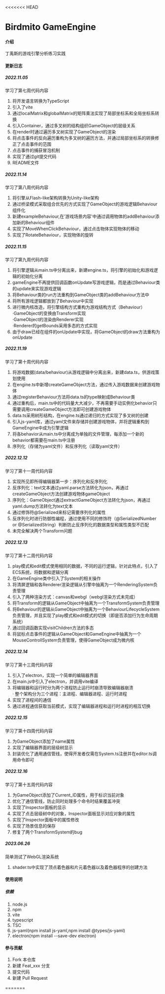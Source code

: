 <<<<<<< HEAD
# Birdmito GameEngine

#### 介绍
丁禹斯的游戏引擎分析练习实践

#### 更新日志
##### 2022.11.05
学习了第七周代码内容  
1. 将开发语言转换为TypeScript  
2. 引入了vite  
3. 通过localMatrix和globalMatrix的矩阵乘法实现了局部坐标系和全局坐标系转换  
4. 引入Container，通过多叉树的结构组织GameObject的层级关系  
5. 在render时通过遍历多叉树实现了GameObject的渲染  
6. 将点击事件的反向遍历重构为多叉树的遍历方法，并通过局部坐标系的转换修正了点击事件的范围  
8. 点击事件的捕获冒泡机制  
9. 实现了通过git提交代码  
10. README文件  
##### 2022.11.14
学习了第八周代码内容  
1. 将引擎从Flash-like架构转换为Unity-like架构  
2. 通过桥梁模式采取组合优先的方式实现了GameObject的游戏逻辑Behaviour组件化  
3. 新建exampleBehaviour,在'游戏场景内容'中通过调用物体的addBehaviour添加新的Behaviour组件  
4. 实现了MoveWhenClickBehaviour，通过点击物体实现物体的移动  
5. 实现了RotateBehaviour，实现物体的旋转  
##### 2022.11.15
学习了第九周代码内容  
1. 将引擎逻辑从main.ts中分离出来，新建engine.ts，将引擎的初始化和游戏逻辑的初始化分离  
2. gameEngine不再提供回调函数onUpdate写游戏逻辑，而是通过Behaviour类的update来实现游戏逻辑  
3. 将Behaviour类的run方法重构到GameObject类的addBehaviour方法中  
4. 将所有游戏逻辑都放到了Behaviour中实现  
5. 进行微内核改造，将引擎结构方式重构为游戏结构方式（Behaviour）  
   ·GameObject的变换由Transform实现  
   ·GameObject的渲染由Renderer实现  
   ·Renderer的getBounds采用多态的方式实现  
6. 由于draw已经在组件的onUpdate中实现，将GameObject的draw方法重构为onUpdate  
##### 2022.11.19
学习了第十周代码内容
1. 将游戏数据(data/behaviour)从游戏逻辑中分离出来，新建data.ts，供游戏策划使用  
2. 在engine.ts中新增createGameObject方法，通过传入游戏数据来创建游戏物体  
3. 通过registerBehaviour方法将data.ts的type映射成Behaviour类  
4. 通过重构后，main.ts中的代码量大大减少，不再需要手动实例化behavior只需要调用createGameObject方法即可创建游戏物体 
5. data.ts采用树形结构，在engine.ts通过递归的方式实现了多叉树的创建  
6. 引入js-yaml库，通过yaml文件来存储并创建游戏物体，并将逻辑重构到GameEngine中成为引擎逻辑  
7. 将各behavior从main.ts中分离成为单独的文件管理，每添加一个新的behavior都需要在main.ts中注册  
8. 序列化（存储为yaml文件）和反序列化（读取yaml文件）  
##### 2022.12.12
学习了第十一周代码内容
1. 实现所见即所得编辑器第一步：序列化和反序列化  
2. 反序列化：text文本通过yaml.parse方法转化为json，再通过createGameObject方法创建游戏物体gameObject  
3. 序列化：GameObject通过extractGameObject方法转化为json，再通过yaml.dump方法转化为text文本  
4. 通过修饰符@Serialized来标记需要序列化的属性  
5. 反序列化时进行防御性编程，通过使用不同的修饰符（@SerializedNumber or @SerializedString）判断防止反序列化的数据类型和属性类型不匹配  
6. 未完全解决两个Transform问题  
##### 2022.12.13
学习了第十二周代码内容
1. play模式和edit模式使用相同的数据，不同的运行逻辑，针对此特点，引入了ECS系统，将数据和逻辑分离  
2. 在GameEngine类中引入了System的相关操作  
3. 将清屏逻辑和各Renderer渲染逻辑从引擎中抽离为一个RenderingSystem负责管理  
4. 引入了两种渲染方式：canvas和webgl（webgl渲染方式未完成）  
5. 将Transform的逻辑从GameObject中抽离为一个TransformSystem负责管理  
6. 将Behaviour的逻辑从GameObject中抽离为一个BehaviourLifecycleSystem负责管理，并且实现了play模式和edit模式的切换（即是否添加行为生命周期系统）  
7. 通过回调函数实现visitChildren方法的多态  
8. 将鼠标点击事件的逻辑从GameObject和GameEngine中抽离为一个MouseControllSystem负责管理，使得GameObject成为微内核  
##### 2022.12.14
学习了第十三周代码内容
1. 引入了electron，实现一个简单的编辑器界面  
2. 在main.js中引入了electron，并调用vite编译  
3. 将编辑器和运行时分为两个进程防止运行时崩溃导致编辑器崩溃  
   · 整个架构分为三个进程：主进程、编辑器进程、运行时进程  
4. 实现了进程间的通信  
5. 通过进程通信获取当前模式，实现了编辑器进程和运行时进程的相互切换  
##### 2022.12.15
学习了第十四周代码内容
1. 为GameObject添加了name属性  
2. 实现了编辑器界面的层级树显示  
3. 封装优化了通用通信管线，使得开发者仅需在System.ts注册并在editor.ts调用命令即可  
##### 2022.12.16
学习了第十五周代码内容
1. 为GameObject添加了Current_ID属性，用于标识当前对象  
2. 优化了通信管线，防止同时处理多个命令时结果覆盖冲突  
3. 实现了Inspector面板的显示  
4. 实现了点击层级树中的对象，Inspector面板显示对应对象的属性  
5. 实现了Inspector面板中的属性修改  
6. 实现了场景信息的保存  
7. 修复了两个TransformSystem的bug  
##### 2023.06.26
简单测试了WebGL渲染系统  
1. shader.ts中实现了顶点着色器和片元着色器以及着色器程序的创建方法  
#### 使用说明
##### 依赖
1. node.js  
2. npm  
3. vite  
4. typescript  
5. TSC  
6. js-yaml(npm install js-yaml,npm install @types/js-yaml)  
7. electron(npm install --save-dev electron)  

#### 参与贡献

1.  Fork 本仓库
2.  新建 Feat_xxx 分支
3.  提交代码
4.  新建 Pull Request


=======
